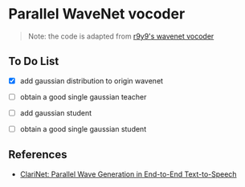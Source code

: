 # Parallel WaveNet vocoder

> Note: the code is adapted from [r9y9's wavenet vocoder](https://github.com/r9y9/wavenet_vocoder)

## To Do List

- [x] add gaussian distribution to origin wavenet
- [ ] obtain a good single gaussian teacher
- [ ] add gaussian student
- [ ] obtain a good single gaussian student


## References
+ [ClariNet: Parallel Wave Generation in End-to-End Text-to-Speech](http://export.arxiv.org/pdf/1807.07281)

